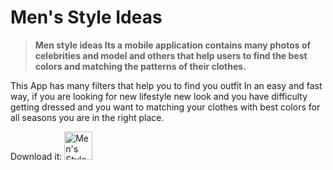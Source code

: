 # Men's Style Ideas
> **Men style ideas Its a mobile application contains many photos of celebrities and model and others 
that help users to find the best colors and matching the patterns of their clothes.**

This App has many filters that help you to find you outfit In an easy and fast way, 
if you are looking for new lifestyle new look and you have difficulty
getting dressed and you want to matching your clothes with best colors for all seasons you are in the right place.

Download it:
<a href="https://play.google.com/store/apps/details?id=com.tolastbit.outfit">
        <img height="45" src="https://e7.pngegg.com/pngimages/384/968/png-clipart-google-play-app-store-android-mobile-app-android-text-logo.png" alt="Men's Style Ideas">
</a>
